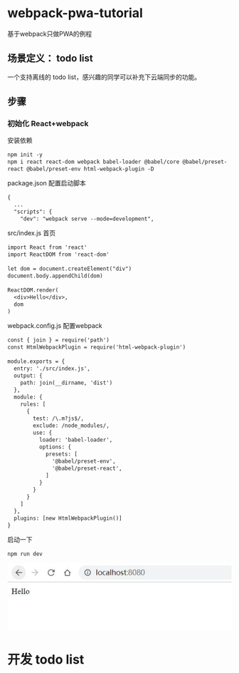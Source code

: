 # webpack-pwa-tutorial
基于webpack只做PWA的例程

## 场景定义： todo list
一个支持离线的 todo list，感兴趣的同学可以补充下云端同步的功能。

## 步骤

### 初始化 React+webpack

安装依赖
```
npm init -y
npm i react react-dom webpack babel-loader @babel/core @babel/preset-react @babel/preset-env html-webpack-plugin -D
```

package.json 配置启动脚本
```
{
  ...
  "scripts": {
    "dev": "webpack serve --mode=development",
```

src/index.js 首页
```
import React from 'react'
import ReactDOM from 'react-dom'

let dom = document.createElement("div")
document.body.appendChild(dom)

ReactDOM.render(
  <div>Hello</div>,
  dom
)
```

webpack.config.js 配置webpack
```
const { join } = require('path')
const HtmlWebpackPlugin = require('html-webpack-plugin')

module.exports = {
  entry: './src/index.js',
  output: {
    path: join(__dirname, 'dist')
  },
  module: {
    rules: [
      {
        test: /\.m?js$/,
        exclude: /node_modules/,
        use: {
          loader: 'babel-loader',
          options: {
            presets: [
              '@babel/preset-env',
              '@babel/preset-react',
            ]
          }
        }
      }
    ]
  },
  plugins: [new HtmlWebpackPlugin()]
}
```

启动一下
```
npm run dev
```

![http://localhost:8080/](./docs/1.jpg)

# 开发 todo list